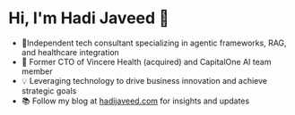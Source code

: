# Hi, I'm Hadi Javeed 👋

- 🚀Independent tech consultant specializing in agentic frameworks, RAG, and healthcare integration
- 💼 Former CTO of Vincere Health (acquired) and CapitalOne AI team member
- 💡 Leveraging technology to drive business innovation and achieve strategic goals
- 📚 Follow my blog at [hadijaveed.com](https://www.hadijaveed.com) for insights and updates
